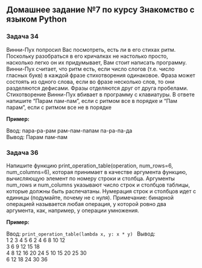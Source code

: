 ## Домашнее задание №7 по курсу Знакомство с языком Python

### Задача 34
Винни-Пух попросил Вас посмотреть, есть ли в его стихах ритм. Поскольку разобраться в его кричалках не настолько просто, насколько легко он их придумывает, Вам стоит написать программу. Винни-Пух считает, что ритм есть, если число слогов (т.е. число гласных букв) в каждой фразе стихотворения одинаковое. Фраза может состоять из одного слова, если во фразе несколько слов, то они разделяются дефисами. Фразы отделяются друг от друга пробелами. Стихотворение  Винни-Пух вбивает в программу с клавиатуры. В ответе напишите “Парам пам-пам”, если с ритмом все в порядке и “Пам парам”, если с ритмом все не в порядке

**Пример:**

Ввод: пара-ра-рам рам-пам-папам па-ра-па-да    
    Вывод: Парам пам-пам  

### Задача 36
Напишите функцию print_operation_table(operation, num_rows=6, num_columns=6), которая принимает в качестве аргумента функцию, вычисляющую элемент по номеру строки и столбца. Аргументы num_rows и num_columns указывают число строк и столбцов таблицы, которые должны быть распечатаны. Нумерация строк и столбцов идет с единицы (подумайте, почему не с нуля). Примечание: бинарной операцией называется любая операция, у которой ровно два аргумента, как, например, у операции умножения.

**Пример:**

Ввод: `print_operation_table(lambda x, y: x * y) ` 
    Вывод:     
    1 2 3 4 5 6 
    2 4 6 8 10 12   
    3 6 9 12 15 18  
    4 8 12 16 20 24 
    5 10 15 20 25 30    
    6 12 18 24 30 36    
